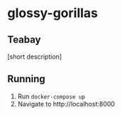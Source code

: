 # glossy-gorillas

## Teabay

[short description]

## Running

1. Run `docker-compose up`
1. Navigate to http://localhost:8000
